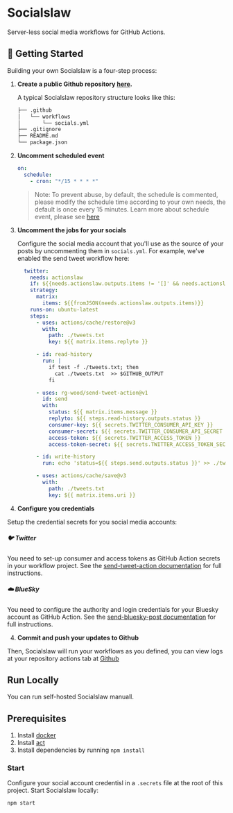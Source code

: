 # Socialslaw

Server-less social media workflows for GitHub Actions.

## 🏁 Getting Started

Building your own Socialslaw is a four-step process:

1. **Create a public Github repository [here](https://github.com/actionslaw/socialslaw/generate).**

   A typical Socialslaw repository structure looks like this:

   ```sh
   ├── .github
   │   └── workflows
   │       └── socials.yml
   ├── .gitignore
   ├── README.md
   └── package.json
   ```

1. **Uncomment scheduled event**

    ```yml
    on:
      schedule:
        - cron: "*/15 * * * *"
    ```
    > Note: To prevent abuse, by default, the schedule is commented, please modify the schedule time according to your own needs, the default is once every 15 minutes. Learn more about schedule event, please see [here](https://docs.github.com/en/actions/reference/events-that-trigger-workflows#schedule)

1. **Uncomment the jobs for your socials**

   Configure the social media account that you'll use as the source of your posts by uncommenting them in `socials.yml`. For example, we've enabled the send tweet workflow here:

   ```yaml
     twitter:
       needs: actionslaw
       if: ${{needs.actionslaw.outputs.items != '[]' && needs.actionslaw.outputs.items != ''}}
       strategy:
         matrix:
           items: ${{fromJSON(needs.actionslaw.outputs.items)}}
       runs-on: ubuntu-latest
       steps:
         - uses: actions/cache/restore@v3
           with:
             path: ./tweets.txt
             key: ${{ matrix.items.replyto }}
   
         - id: read-history
           run: |
             if test -f ./tweets.txt; then
               cat ./tweets.txt  >> $GITHUB_OUTPUT
             fi
   
         - uses: rg-wood/send-tweet-action@v1
           id: send
           with:
             status: ${{ matrix.items.message }}
             replyto: ${{ steps.read-history.outputs.status }}
             consumer-key: ${{ secrets.TWITTER_CONSUMER_API_KEY }}
             consumer-secret: ${{ secrets.TWITTER_CONSUMER_API_SECRET }}
             access-token: ${{ secrets.TWITTER_ACCESS_TOKEN }}
             access-token-secret: ${{ secrets.TWITTER_ACCESS_TOKEN_SECRET }}
   
         - id: write-history
           run: echo 'status=${{ steps.send.outputs.status }}' >> ./tweets.txt
   
         - uses: actions/cache/save@v3
           with:
             path: ./tweets.txt
             key: ${{ matrix.items.uri }}
   ```

4. **Configure you credentials**

Setup the credential secrets for you social media accounts:

##### 🐦 Twitter

You need to set-up consumer and access tokens as GitHub Action secrets in your workflow project. See the [send-tweet-action documentation](https://github.com/marketplace/actions/send-and-reply-tweet-action#secret-configuration) for full instructions.

##### ☁️ BlueSky

You need to configure the authority and login credentials for your Bluesky account as GitHub Action. See the [send-bluesky-post documentation](https://github.com/marketplace/actions/send-and-reply-bluesky-action#specify-authority) for full instructions.


4. **Commit and push your updates to Github**

Then, Socialslaw will run your workflows as you defined, you can view logs at your repository actions tab at [Github](https://github.com)

## Run Locally

You can run self-hosted Socialslaw manuall.

## Prerequisites

1. Install [docker](https://docs.docker.com/get-docker/)
1. Install [act](https://github.com/nektos/act)
1. Install dependencies by running `npm install`

### Start

Configure your social account credentisl in a `.secrets` file at the root of this project. Start Socialslaw locally:

```bash
npm start
```
